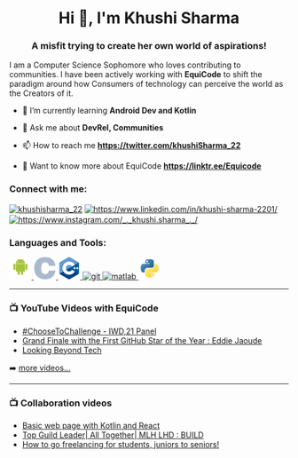 <h1 align="center">Hi 👋, I'm Khushi Sharma</h1>
<h3 align="center">A misfit trying to create her own world of aspirations!</h3>

I am a Computer Science Sophomore who loves contributing to communities. I have been actively working with **EquiCode** to shift the paradigm around how Consumers of technology can perceive the world as the Creators of it. 


- 🌱 I’m currently learning **Android Dev and Kotlin**

- 💬 Ask me about **DevRel, Communities**

- 📫 How to reach me **https://twitter.com/khushiSharma_22**

- 🤝 Want to know more about EquiCode **https://linktr.ee/Equicode**

<h3 align="left">Connect with me:</h3>
<p align="left">
<a href="https://twitter.com/khushisharma_22" target="blank"><img align="center" src="https://cdn.jsdelivr.net/npm/simple-icons@3.0.1/icons/twitter.svg" alt="khushisharma_22" height="30" width="40" /></a>
<a href="https://linkedin.com/in/https://www.linkedin.com/in/khushi-sharma-2201/" target="blank"><img align="center" src="https://cdn.jsdelivr.net/npm/simple-icons@3.0.1/icons/linkedin.svg" alt="https://www.linkedin.com/in/khushi-sharma-2201/" height="30" width="40" /></a>
<a href="https://instagram.com/https://www.instagram.com/_._khushi.sharma_._/" target="blank"><img align="center" src="https://cdn.jsdelivr.net/npm/simple-icons@3.0.1/icons/instagram.svg" alt="https://www.instagram.com/_._khushi.sharma_._/" height="30" width="40" /></a>
</p>

<h3 align="left">Languages and Tools:</h3>
<p align="left"> <a href="https://developer.android.com" target="_blank"> <img src="https://raw.githubusercontent.com/devicons/devicon/master/icons/android/android-original-wordmark.svg" alt="android" width="40" height="40"/> </a> <a href="https://www.cprogramming.com/" target="_blank"> <img src="https://raw.githubusercontent.com/devicons/devicon/master/icons/c/c-original.svg" alt="c" width="40" height="40"/> </a> <a href="https://www.w3schools.com/cpp/" target="_blank"> <img src="https://raw.githubusercontent.com/devicons/devicon/master/icons/cplusplus/cplusplus-original.svg" alt="cplusplus" width="40" height="40"/> </a> <a href="https://git-scm.com/" target="_blank"> <img src="https://www.vectorlogo.zone/logos/git-scm/git-scm-icon.svg" alt="git" width="40" height="40"/> </a> <a href="https://www.mathworks.com/" target="_blank"> <img src="https://raw.githubusercontent.com/simple-icons/simple-icons/master/icons/mathworks.svg" alt="matlab" width="40" height="40"/> </a> <a href="https://www.python.org" target="_blank"> <img src="https://raw.githubusercontent.com/devicons/devicon/master/icons/python/python-original.svg" alt="python" width="40" height="40"/> </a> </p>


---

### 📺 YouTube Videos with EquiCode

<!-- YOUTUBE:START -->
- [#ChooseToChallenge - IWD,21 Panel](https://youtu.be/0wPc3WH8MJw)
- [Grand Finale with the First GitHub Star of the Year : Eddie Jaoude](https://youtu.be/G6ZfLQVpOhQ)
- [Looking Beyond Tech](https://youtu.be/dkFiyfSdIT4)

<!-- YOUTUBE:END -->

➡️ [more videos...](https://youtube.com/equicode)

---

### 📺 Collaboration videos 

<!-- YOUTUBE:START -->
- [Basic web page with Kotlin and React](https://youtu.be/uI3sjvuoPpc)
- [Top Guild Leader| All Together| MLH LHD : BUILD](https://youtu.be/Oxn1wnXcsLk)
- [How to go freelancing for students, juniors to seniors!](https://youtu.be/9ifDcq89Gws)

<!-- YOUTUBE:END -->

